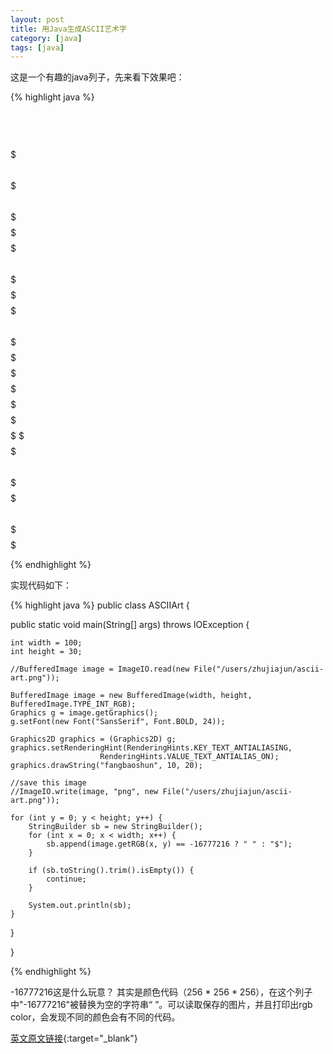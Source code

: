 ```yaml
---
layout: post
title: 用Java生成ASCII艺术字
category: [java]
tags: [java]
---
```


这是一个有趣的java列子，先来看下效果吧：

{% highlight java %}
                          $$$$    $$$$                  $$$$                                        
                          $$$$    $$$$                  $$$$                                        
                          $$$$    $$$$                  $$$$                                        
                                             $$$                                       $$           
           $$$$$$$$$$$$   $$$$    $$$$    $$$$$$$$$     $$$$    $$$$    $$$$    $$$$ $$$$$$         
           $$$$$$$$$$$$   $$$$    $$$$    $$$$$$$$$$    $$$$    $$$$    $$$$    $$$$$$$$$$$$        
           $$$$$$$$$$$$   $$$$    $$$$    $$$$$$$$$$    $$$$    $$$$    $$$$    $$$$$$$$$$$$        
                 $$$$$$   $$$$    $$$$    $     $$$$    $$$$    $$$$    $$$$    $$$$$$ $$$$$        
                $$$$$$    $$$$    $$$$          $$$$    $$$$    $$$$    $$$$    $$$$$   $$$$        
               $$$$$$     $$$$    $$$$     $$$$$$$$$    $$$$    $$$$    $$$$    $$$$    $$$$        
              $$$$$$      $$$$    $$$$    $$$$$$$$$$    $$$$    $$$$    $$$$    $$$$    $$$$        
             $$$$$$       $$$$    $$$$   $$$$$$$$$$$    $$$$    $$$$    $$$$    $$$$    $$$$        
            $$$$$$        $$$$    $$$$   $$$$   $$$$    $$$$    $$$$   $$$$$    $$$$    $$$$        
            $$$$$         $$$$    $$$$  $$$$$   $$$$    $$$$    $$$$  $$$$$$    $$$$    $$$$        
           $$$$$$$$$$$$   $$$$    $$$$   $$$$$$$$$$$$   $$$$    $$$$$$$$$$$$    $$$$    $$$$        
           $$$$$$$$$$$$   $$$$    $$$$   $$$$$$$$$$$$$  $$$$    $$$$$$$$$$$$    $$$$    $$$$        
           $$$$$$$$$$$$   $$$$    $$$$   $$$$$$$ $$$$$  $$$$    $$$$$$$ $$$$    $$$$    $$$$        
                          $$$$             $$$    $$$   $$$$      $$$                               
                          $$$$                          $$$$                                        
                     $$$$$$$$$                     $$$$$$$$$                                        
                     $$$$$$$$                      $$$$$$$$                                         
                     $$$$$$$                       $$$$$$$                                          

{% endhighlight %} 
<!--more-->


实现代码如下：

{% highlight java %}
public class ASCIIArt {

  public static void main(String[] args) throws IOException {
		 
    int width = 100;
	int height = 30;
		 
    //BufferedImage image = ImageIO.read(new File("/users/zhujiajun/ascii-art.png"));
		    
	BufferedImage image = new BufferedImage(width, height, BufferedImage.TYPE_INT_RGB);
	Graphics g = image.getGraphics();
	g.setFont(new Font("SansSerif", Font.BOLD, 24));
		 
	Graphics2D graphics = (Graphics2D) g;
    graphics.setRenderingHint(RenderingHints.KEY_TEXT_ANTIALIASING,
						RenderingHints.VALUE_TEXT_ANTIALIAS_ON);
    graphics.drawString("fangbaoshun", 10, 20);
		 
	//save this image
	//ImageIO.write(image, "png", new File("/users/zhujiajun/ascii-art.png"));
		 
    for (int y = 0; y < height; y++) {
	    StringBuilder sb = new StringBuilder();
		for (int x = 0; x < width; x++) {
			sb.append(image.getRGB(x, y) == -16777216 ? " " : "$");
		}
		 
		if (sb.toString().trim().isEmpty()) {
			continue;
		}
		 
		System.out.println(sb);
	}
		 
  }
		 
}

{% endhighlight %}

-16777216这是什么玩意？
其实是颜色代码（256 * 256 * 256），在这个列子中"-16777216"被替换为空的字符串“ ”。可以读取保存的图片，并且打印出rgb color，会发现不同的颜色会有不同的代码。


[英文原文链接](http://www.mkyong.com/java/ascii-art-java-example/){:target="_blank"}

